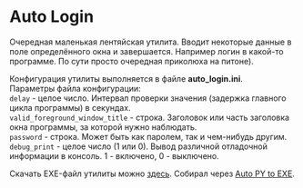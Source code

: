 
# Auto Login

Очередная маленькая лентяйская утилита. Вводит некоторые данные в поле определённого окна и завершается. Например логин в какой-то программе. По сути просто очередная приколюха на питоне).

Конфигурация утилиты выполняется в файле **auto_login.ini**.  
Параметры файла конфигурации:  
`delay` - целое число. Интервал проверки значения (задержка главного цикла программы) в секундах.  
`valid_foreground_window_title` - строка. Заголовок или часть заголовка окна программы, за которой нужно наблюдать.  
`password` - строка. Может быть как паролем, так и чем-нибудь другим.  
`debug_print` - целое число (1 или 0). Вывод различной отладочной информации в консоль. 1 - включено, 0 - выключено.

Скачать EXE-файл утилиты можно [здесь](https://github.com/marfikus/auto-login/releases/). Собирал через [Auto PY to EXE](https://pypi.org/project/auto-py-to-exe/).
